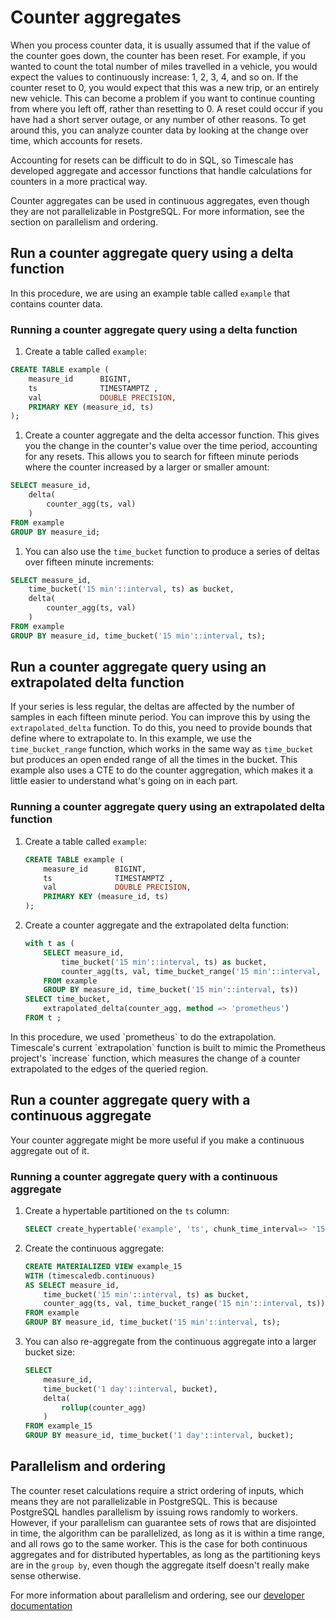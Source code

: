 # Counter aggregates
When you process counter data, it is usually assumed that if the value of the
counter goes down, the counter has been reset. For example, if you wanted to
count the total number of miles travelled in a vehicle, you would expect the
values to continuously increase: 1, 2, 3, 4, and so on. If the counter reset to
0, you would expect that this was a new trip, or an entirely new vehicle. This
can become a problem if you want to continue counting from where you left off,
rather than resetting to 0. A reset could occur if you have had a short server
outage, or any number of other reasons. To get around this, you can analyze
counter data by looking at the change over time, which accounts for resets.

Accounting for resets can be difficult to do in SQL, so Timescale has developed
aggregate and accessor functions that handle calculations for counters in a more
practical way.

<highlight type="note">
Counter aggregates can be used in continuous aggregates, even though they are
not parallelizable in PostgreSQL. For more information, see the section on
parallelism and ordering.
</highlight>

## Run a counter aggregate query using a delta function
In this procedure, we are using an example table called `example` that contains
counter data.

<procedure>

### Running a counter aggregate query using a delta function
1.  Create a table called `example`:
  ```sql
  CREATE TABLE example (
      measure_id      BIGINT,
      ts              TIMESTAMPTZ ,
      val             DOUBLE PRECISION,
      PRIMARY KEY (measure_id, ts)
  );
  ```
1.  Create a counter aggregate and the delta accessor function. This gives you 
the change in the counter's value over the time period, accounting for any resets. 
This allows you to search for fifteen minute periods where the counter increased
by a larger or smaller amount:
  ```sql
  SELECT measure_id,
      delta(
          counter_agg(ts, val)
      )
  FROM example
  GROUP BY measure_id;
  ```
1.  You can also use the `time_bucket` function to produce a series of deltas 
over fifteen minute increments:
  ```sql
  SELECT measure_id,
      time_bucket('15 min'::interval, ts) as bucket,
      delta(
          counter_agg(ts, val)
      )
  FROM example
  GROUP BY measure_id, time_bucket('15 min'::interval, ts);
  ```

</procedure>

## Run a counter aggregate query using an extrapolated delta function
If your series is less regular, the deltas are affected by the number of samples
in each fifteen minute period. You can improve this by using the
`extrapolated_delta` function. To do this, you need to provide bounds that
define where to extrapolate to. In this example, we use the `time_bucket_range`
function, which works in the same way as `time_bucket` but produces an open
ended range of all the times in the bucket. This example also uses a CTE to do
the counter aggregation, which makes it a little easier to understand what's
going on in each part.

<procedure>

### Running a counter aggregate query using an extrapolated delta function
1.  Create a table called `example`:
    ```sql
    CREATE TABLE example (
        measure_id      BIGINT,
        ts              TIMESTAMPTZ ,
        val             DOUBLE PRECISION,
        PRIMARY KEY (measure_id, ts)
    );
    ```
1.  Create a counter aggregate and the extrapolated delta function:
    ```sql
    with t as (
        SELECT measure_id,
            time_bucket('15 min'::interval, ts) as bucket,
            counter_agg(ts, val, time_bucket_range('15 min'::interval, ts))
        FROM example
        GROUP BY measure_id, time_bucket('15 min'::interval, ts))
    SELECT time_bucket,
        extrapolated_delta(counter_agg, method => 'prometheus')
    FROM t ;
    ```

<highlight type="note">
In this procedure, we used `prometheus` to do the extrapolation. Timescale's
current `extrapolation` function is built to mimic the Prometheus project's
`increase` function, which measures the change of a counter extrapolated to the
edges of the queried region.
</highlight>

</procedure>

## Run a counter aggregate query with a continuous aggregate
Your counter aggregate might be more useful if you make a continuous aggregate
out of it.

<procedure>

### Running a counter aggregate query with a continuous aggregate
1.  Create a hypertable partitioned on the `ts` column:
    ```sql
    SELECT create_hypertable('example', 'ts', chunk_time_interval=> '15 days'::interval, migrate_data => true);
    ```
1.  Create the continuous aggregate:
    ```sql
    CREATE MATERIALIZED VIEW example_15
    WITH (timescaledb.continuous)
    AS SELECT measure_id,
        time_bucket('15 min'::interval, ts) as bucket,
        counter_agg(ts, val, time_bucket_range('15 min'::interval, ts))
    FROM example
    GROUP BY measure_id, time_bucket('15 min'::interval, ts);
    ```
1.  You can also re-aggregate from the continuous aggregate into a larger
    bucket size:
    ```sql
    SELECT
        measure_id,
        time_bucket('1 day'::interval, bucket),
        delta(
            rollup(counter_agg)
        )
    FROM example_15
    GROUP BY measure_id, time_bucket('1 day'::interval, bucket);
    ```

</procedure>

## Parallelism and ordering
The counter reset calculations require a strict ordering of inputs, which means
they are not parallelizable in PostgreSQL. This is because PostgreSQL handles
parallelism by issuing rows randomly to workers. However, if your parallelism
can guarantee sets of rows that are disjointed in time, the algorithm can be
parallelized, as long as it is within a time range, and all rows go to the same
worker. This is the case for both continuous aggregates and for distributed
hypertables, as long as the partitioning keys are in the `group by`, even though
the aggregate itself doesn't really make sense otherwise.

For more information about parallelism and ordering, see our
[developer documentation][gh-parallelism-ordering]


[gh-parallelism-ordering]: https://github.com/timescale/timescaledb-toolkit/blob/main/docs/counter_agg.md#counter-agg-ordering
